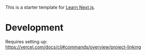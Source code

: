 This is a starter template for [Learn Next.js](https://nextjs.org/learn).

# Development
Requires setting up: https://vercel.com/docs/cli#commands/overview/project-linking